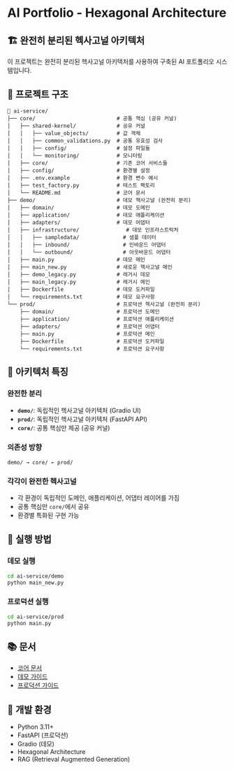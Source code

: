 # AI Portfolio - Hexagonal Architecture

## 🏗️ 완전히 분리된 헥사고널 아키텍처

이 프로젝트는 완전히 분리된 헥사고널 아키텍처를 사용하여 구축된 AI 포트폴리오 시스템입니다.

## 📁 프로젝트 구조

```
📁 ai-service/
├── core/                          # 공통 핵심 (공유 커널)
│   ├── shared-kernel/             # 공유 커널
│   │   ├── value_objects/         # 값 객체
│   │   ├── common_validations.py  # 공통 유효성 검사
│   │   ├── config/                # 설정 파일들
│   │   └── monitoring/            # 모니터링
│   ├── core/                      # 기존 코어 서비스들
│   ├── config/                    # 환경별 설정
│   ├── .env.example               # 환경 변수 예시
│   ├── test_factory.py            # 테스트 팩토리
│   └── README.md                  # 코어 문서
├── demo/                          # 데모 헥사고널 (완전히 분리)
│   ├── domain/                    # 데모 도메인
│   ├── application/               # 데모 애플리케이션
│   ├── adapters/                  # 데모 어댑터
│   ├── infrastructure/               # 데모 인프라스트럭처
│   │   ├── sampledata/              # 샘플 데이터
│   │   ├── inbound/                 # 인바운드 어댑터
│   │   └── outbound/                # 아웃바운드 어댑터
│   ├── main.py                    # 데모 메인
│   ├── main_new.py                # 새로운 헥사고널 메인
│   ├── demo_legacy.py             # 레거시 데모
│   ├── main_legacy.py             # 레거시 메인
│   ├── Dockerfile                 # 데모 도커파일
│   └── requirements.txt           # 데모 요구사항
└── prod/                          # 프로덕션 헥사고널 (완전히 분리)
    ├── domain/                    # 프로덕션 도메인
    ├── application/               # 프로덕션 애플리케이션
    ├── adapters/                  # 프로덕션 어댑터
    ├── main.py                    # 프로덕션 메인
    ├── Dockerfile                 # 프로덕션 도커파일
    └── requirements.txt           # 프로덕션 요구사항
```

## 🎯 아키텍처 특징

### **완전한 분리**
- **`demo/`**: 독립적인 헥사고널 아키텍처 (Gradio UI)
- **`prod/`**: 독립적인 헥사고널 아키텍처 (FastAPI API)
- **`core/`**: 공통 핵심만 제공 (공유 커널)

### **의존성 방향**
```
demo/ → core/ ← prod/
```

### **각각이 완전한 헥사고널**
- 각 환경이 독립적인 도메인, 애플리케이션, 어댑터 레이어를 가짐
- 공통 핵심만 `core/`에서 공유
- 환경별 특화된 구현 가능

## 🚀 실행 방법

### **데모 실행**
```bash
cd ai-service/demo
python main_new.py
```

### **프로덕션 실행**
```bash
cd ai-service/prod
python main.py
```

## 📚 문서

- [코어 문서](core/README.md)
- [데모 가이드](demo/README.md)
- [프로덕션 가이드](prod/README.md)

## 🔧 개발 환경

- Python 3.11+
- FastAPI (프로덕션)
- Gradio (데모)
- Hexagonal Architecture
- RAG (Retrieval Augmented Generation)
